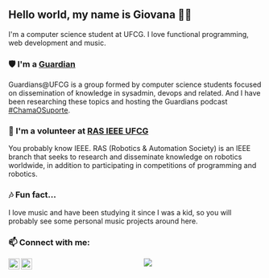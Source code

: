 ## Hello world, my name is Giovana 👋🏼

I'm a computer science student at UFCG. I love functional programming, web development and music.

### 🛡️ I'm a [Guardian](https://github.com/Guardians-DSC)
Guardians@UFCG is a group formed by computer science students focused on dissemination of knowledge in sysadmin, devops and related.
And I have been researching these topics and hosting the Guardians podcast [#ChamaOSuporte](https://anchor.fm/chamaosuporte).
 
### 🦾 I'm a volunteer at [RAS IEEE UFCG](https://github.com/ras-ufcg)
You probably know IEEE. RAS (Robotics & Automation Society) is an IEEE branch that seeks to research and disseminate knowledge on robotics worldwide, in addition to participating in competitions of programming and robotics.

### 🎶 Fun fact...
I love music and have been studying it since I was a kid, so you will probably see some personal music projects around here.

### 📫 Connect with me:

[<img align="left" alt="codeSTACKr | LinkedIn" width="22px" src="https://cdn.jsdelivr.net/npm/simple-icons@v3/icons/linkedin.svg" />][linkedin]
[<img align="left" alt="codeSTACKr | Twitter" width="22px" src="https://cdn.jsdelivr.net/npm/simple-icons@3.11.0/icons/twitter.svg" />][Twitter]

[linkedin]: https://www.linkedin.com/in/giovana-oliveira-9a5b08116/
[twitter]: https://twitter.com/giovana_bo

<p align="center"> 
 <a><img align="center" src="https://github-readme-stats.vercel.app/api?username=giovanabritooliveira&show_icons=true&" /></a>
</p> 
